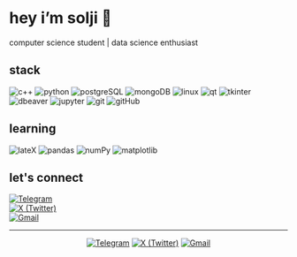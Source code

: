 # hey i’m solji 👋 
computer science student | data science enthusiast

## stack
![c++](https://img.shields.io/badge/-C++-00599C?style=flat&logo=c%2B%2B&logoColor=white)
![python](https://img.shields.io/badge/-Python-3776AB?style=flat&logo=python&logoColor=white)
![postgreSQL](https://img.shields.io/badge/-PostgreSQL-336791?style=flat&logo=postgresql&logoColor=white)
![mongoDB](https://img.shields.io/badge/-MongoDB-47A248?style=flat&logo=mongodb&logoColor=white)
![linux](https://img.shields.io/badge/-Linux-FCC624?style=flat&logo=linux&logoColor=black)
![qt](https://img.shields.io/badge/-QT-41CD52?style=flat&logo=qt&logoColor=white)
![tkinter](https://img.shields.io/badge/-Tkinter-3776AB?style=flat&logo=python&logoColor=white)
![dbeaver](https://img.shields.io/badge/-DBeaver-372923?style=flat&logo=dbeaver&logoColor=white)
![jupyter](https://img.shields.io/badge/-Jupyter-F37626?style=flat&logo=jupyter&logoColor=white)
![git](https://img.shields.io/badge/-Git-F05032?style=flat&logo=git&logoColor=white)
![gitHub](https://img.shields.io/badge/-GitHub-181717?style=flat&logo=github&logoColor=white)

## learning
![lateX](https://img.shields.io/badge/-LaTeX-008080?style=flat&logo=latex&logoColor=white)
![pandas](https://img.shields.io/badge/-Pandas-150458?style=flat&logo=pandas&logoColor=white)
![numPy](https://img.shields.io/badge/-NumPy-013243?style=flat&logo=numpy&logoColor=white)
![matplotlib](https://img.shields.io/badge/-Matplotlib-11557C?style=flat&logo=python&logoColor=white)


## let's connect  
[![Telegram](https://img.shields.io/badge/-@anoncilllo-2CA5E0?style=for-the-badge&logo=telegram&logoColor=white)](https://t.me/anoncilllo)  
[![X (Twitter)](https://img.shields.io/badge/-@ssoooljii-000000?style=for-the-badge&logo=x&logoColor=white)](https://x.com/ssoooljii)  
[![Gmail](https://img.shields.io/badge/-soljicharon@gmail.com-D14836?style=for-the-badge&logo=gmail&logoColor=white)](mailto:soljicharon@gmail.com)


_____

<p align="center">
  <a href="https://t.me/anoncilllo" target="_blank"><img src="https://img.shields.io/badge/-@anoncilllo-2CA5E0?style=for-the-badge&logo=telegram&logoColor=white" alt="Telegram"/></a>
  <a href="https://x.com/ssoooljii" target="_blank"><img src="https://img.shields.io/badge/-@ssoooljii-000000?style=for-the-badge&logo=x&logoColor=white" alt="X (Twitter)"/></a>
  <a href="mailto:soljicharon@gmail.com" target="_blank"><img src="https://img.shields.io/badge/-soljicharon@gmail.com-D14836?style=for-the-badge&logo=gmail&logoColor=white" alt="Gmail"/></a>
</p>
